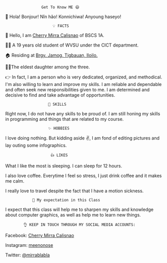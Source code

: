                     Get To Know ME 😄

👋 Hola! Bonjour! Nǐn hǎo! Konnichiwa! Anyoung haseyo!

                         💡 FACTS
  🙋 Hello, I am [Cherry Mirra Calisnao](https://sites.google.com/wvsu.edu.ph/its-me/home) of BSCS 1A.
  
  👩‍🎓 A 19 years old student of WVSU under the CICT department.
  
  🏠 Residing at [Brgy. Jamog, Tigbauan, Iloilo.](https://goo.gl/maps/JRj9QYpkenXBEABP9)
  
  👩‍👧The eldest daughter among the three.
  
  👉 In fact, I am a person who is very dedicated, organized, and methodical. I'm also willing to learn and improve my skills. I am reliable and dependable and often seek new responsibilities given to me. I am determined and decisive to find and take advantage of opportunities.
  
  
                       💪 SKILLS
  
Right now, I do not have any skills to be proud of. I am still honing my skills in programming and things that are related to my course.
  
  
                       ✨ HOBBIES
   
I love doing nothing. But kidding aside ✌️, I am fond of editing pictures and lay outing some infographics. 
   
  
                        👍 LIKES
   
What I like the most is sleeping. I can sleep for 12 hours.
    
I also love coffee. Everytime I feel so stress, I just drink coffee and it makes me calm.
   
I really love to travel despite the fact that I have a motion sickness.
    
    
                🙏 My expectation in this Class
    
I expect that this class will help me to sharpen my skills and knowledge about computer graphics, as well as help me to learn new things.
  
  
            👌 KEEP IN TOUCH THROUGH MY SOCIAL MEDIA ACCOUNTS:
   
Facebook: [Cherry Mirra Calisnao](https://www.facebook.com/meenonose)
 
Instagram: [meenonose](https://www.instagram.com/meenonose/?hl=en)
 
Twitter: [@mirrablabla](https://twitter.com/home)
